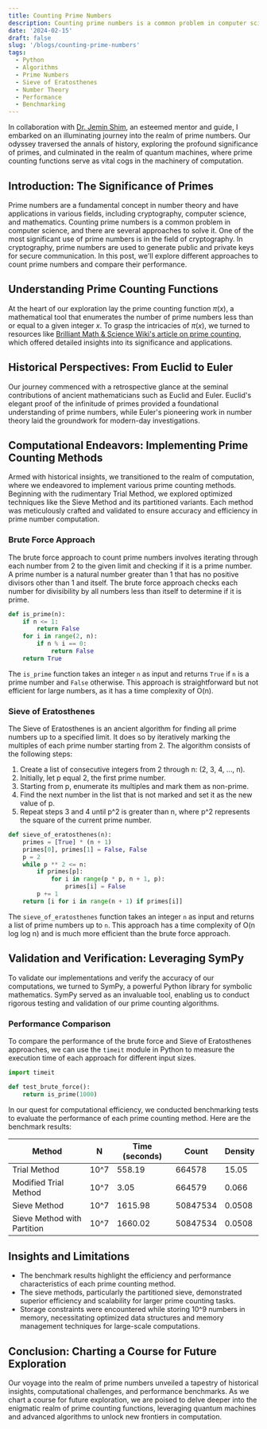 ```yaml
---
title: Counting Prime Numbers
description: Counting prime numbers is a common problem in computer science. In this post, we'll explore different approaches to count prime numbers and compare their performance.
date: '2024-02-15'
draft: false
slug: '/blogs/counting-prime-numbers'
tags:
  - Python
  - Algorithms
  - Prime Numbers
  - Sieve of Eratosthenes
  - Number Theory
  - Performance
  - Benchmarking
---
```


In collaboration with [Dr. Jemin Shim](https://webservices.ulm.edu/facultyactivities/profile/shim), an esteemed mentor and guide, I embarked on an illuminating journey into the realm of prime numbers. Our odyssey traversed the annals of history, exploring the profound significance of primes, and culminated in the realm of quantum machines, where prime counting functions serve as vital cogs in the machinery of computation.

## Introduction: The Significance of Primes

Prime numbers are a fundamental concept in number theory and have applications in various fields, including cryptography, computer science, and mathematics. Counting prime numbers is a common problem in computer science, and there are several approaches to solve it. One of the most significant use of prime numbers is in the field of cryptography. In cryptography, prime numbers are used to generate public and private keys for secure communication. In this post, we'll explore different approaches to count prime numbers and compare their performance.

## Understanding Prime Counting Functions

At the heart of our exploration lay the prime counting function $\pi(x)$, a mathematical tool that enumerates the number of prime numbers less than or equal to a given integer $x$. To grasp the intricacies of $\pi(x)$, we turned to resources like [Brilliant Math & Science Wiki's article on prime counting](https://brilliant.org/wiki/prime-counting-function/), which offered detailed insights into its significance and applications.

## Historical Perspectives: From Euclid to Euler

Our journey commenced with a retrospective glance at the seminal contributions of ancient mathematicians such as Euclid and Euler. Euclid's elegant proof of the infinitude of primes provided a foundational understanding of prime numbers, while Euler's pioneering work in number theory laid the groundwork for modern-day investigations.

## Computational Endeavors: Implementing Prime Counting Methods

Armed with historical insights, we transitioned to the realm of computation, where we endeavored to implement various prime counting methods. Beginning with the rudimentary Trial Method, we explored optimized techniques like the Sieve Method and its partitioned variants. Each method was meticulously crafted and validated to ensure accuracy and efficiency in prime number computation.

### Brute Force Approach

The brute force approach to count prime numbers involves iterating through each number from 2 to the given limit and checking if it is a prime number. A prime number is a natural number greater than 1 that has no positive divisors other than 1 and itself. The brute force approach checks each number for divisibility by all numbers less than itself to determine if it is prime.

```python
def is_prime(n):
    if n <= 1:
        return False
    for i in range(2, n):
        if n % i == 0:
            return False
    return True

```

The `is_prime` function takes an integer `n` as input and returns `True` if `n` is a prime number and `False` otherwise. This approach is straightforward but not efficient for large numbers, as it has a time complexity of O(n).

### Sieve of Eratosthenes

The Sieve of Eratosthenes is an ancient algorithm for finding all prime numbers up to a specified limit. It does so by iteratively marking the multiples of each prime number starting from 2. The algorithm consists of the following steps:

1. Create a list of consecutive integers from 2 through n: (2, 3, 4, ..., n).
2. Initially, let p equal 2, the first prime number.
3. Starting from p, enumerate its multiples and mark them as non-prime.
4. Find the next number in the list that is not marked and set it as the new value of p.
5. Repeat steps 3 and 4 until p^2 is greater than n, where p^2 represents the square of the current prime number.

```python
def sieve_of_eratosthenes(n):
    primes = [True] * (n + 1)
    primes[0], primes[1] = False, False
    p = 2
    while p ** 2 <= n:
        if primes[p]:
            for i in range(p * p, n + 1, p):
                primes[i] = False
        p += 1
    return [i for i in range(n + 1) if primes[i]]
```

The `sieve_of_eratosthenes` function takes an integer `n` as input and returns a list of prime numbers up to `n`. This approach has a time complexity of O(n log log n) and is much more efficient than the brute force approach.

## Validation and Verification: Leveraging SymPy

To validate our implementations and verify the accuracy of our computations, we turned to SymPy, a powerful Python library for symbolic mathematics. SymPy served as an invaluable tool, enabling us to conduct rigorous testing and validation of our prime counting algorithms.

### Performance Comparison

To compare the performance of the brute force and Sieve of Eratosthenes approaches, we can use the `timeit` module in Python to measure the execution time of each approach for different input sizes.

```python
import timeit

def test_brute_force():
    return is_prime(1000)

```

In our quest for computational efficiency, we conducted benchmarking tests to evaluate the performance of each prime counting method. Here are the benchmark results:

| Method                      | N    | Time (seconds) | Count    | Density |
| --------------------------- | ---- | -------------- | -------- | ------- |
| Trial Method                | 10^7 | 558.19         | 664578   | 15.05   |
| Modified Trial Method       | 10^7 | 3.05           | 664579   | 0.066   |
| Sieve Method                | 10^7 | 1615.98        | 50847534 | 0.0508  |
| Sieve Method with Partition | 10^7 | 1660.02        | 50847534 | 0.0508  |

## Insights and Limitations

- The benchmark results highlight the efficiency and performance characteristics of each prime counting method.
- The sieve methods, particularly the partitioned sieve, demonstrated superior efficiency and scalability for larger prime counting tasks.
- Storage constraints were encountered while storing 10^9 numbers in memory, necessitating optimized data structures and memory management techniques for large-scale computations.

## Conclusion: Charting a Course for Future Exploration

Our voyage into the realm of prime numbers unveiled a tapestry of historical insights, computational challenges, and performance benchmarks. As we chart a course for future exploration, we are poised to delve deeper into the enigmatic realm of prime counting functions, leveraging quantum machines and advanced algorithms to unlock new frontiers in computation.

